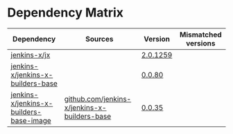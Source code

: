 # Dependency Matrix

Dependency | Sources | Version | Mismatched versions
---------- | ------- | ------- | -------------------
[jenkins-x/jx](https://github.com/jenkins-x/jx) |  | [2.0.1259](https://github.com/jenkins-x/jx/releases/tag/v2.0.1259) | 
[jenkins-x/jenkins-x-builders-base](https://github.com/jenkins-x/jenkins-x-builders-base) |  | [0.0.80](https://github.com/jenkins-x/jenkins-x-builders-base/releases/tag/v0.0.80) | 
[jenkins-x/jenkins-x-builders-base-image](https://github.com/jenkins-x/jenkins-x-builders-base-image) | [github.com/jenkins-x/jenkins-x-builders-base](https://github.com/jenkins-x/jenkins-x-builders-base) | [0.0.35]() | 
